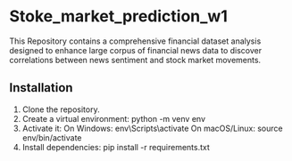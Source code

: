 # Stoke_market_prediction_w1
This Repository contains a comprehensive financial dataset analysis designed to enhance large corpus of financial news data to discover correlations between news sentiment and stock market movements.

Installation
-----------------------------------------------------
1. Clone the repository.
2. Create a virtual environment: python -m venv env
3. Activate it:
      On Windows: env\Scripts\activate
      On macOS/Linux: source env/bin/activate
4. Install dependencies: pip install -r requirements.txt
